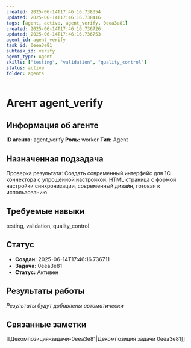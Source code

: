 ```yaml
---
created: 2025-06-14T17:46:16.738354
updated: 2025-06-14T17:46:16.738416
tags: [agent, active, agent_verify, 0eea3e81]
created: 2025-06-14T17:46:16.736726
updated: 2025-06-14T17:46:16.736753
agent_id: agent_verify
task_id: 0eea3e81
subtask_id: verify
agent_type: Agent
skills: ["testing", "validation", "quality_control"]
status: active
folder: agents
---
```


# Агент agent_verify

## Информация об агенте

**ID агента:** agent_verify
**Роль:** worker
**Тип:** Agent

## Назначенная подзадача
Проверка результата: Создать современный интерфейс для 1C коннектора с упрощённой настройкой. HTML страница с формой настройки синхронизации, современный дизайн, готовая к использованию.

## Требуемые навыки
testing, validation, quality_control

## Статус
- **Создан:** 2025-06-14T17:46:16.736711
- **Задача:** 0eea3e81
- **Статус:** Активен

## Результаты работы
*Результаты будут добавлены автоматически*

## Связанные заметки

[[Декомпозиция-задачи-0eea3e81|Декомпозиция задачи 0eea3e81]]